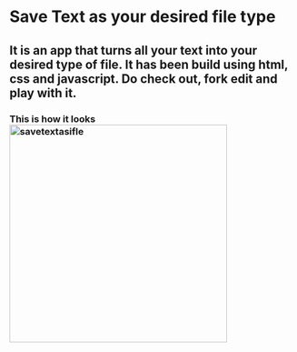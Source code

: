 # Save Text as your desired file type
## It is an app that turns all your text into your desired type of file. It has been build using html, css and javascript. Do check out, fork edit and play with it. 
### This is how it looks <img width="383" alt="savetextasifle" src="https://user-images.githubusercontent.com/68563076/195898026-f4791a0a-67fe-489e-b5bc-0a027fff6574.png">
